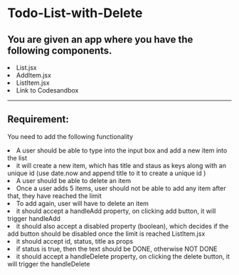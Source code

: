 # Todo-List-with-Delete


## You are given an app where you have the following components.

<li>List.jsx</li>
<li>AddItem.jsx</li>
<li>ListItem.jsx</li>
<li>Link to Codesandbox</li>


<hr/>

## Requirement:

You need to add the following functionality

<li>A user should be able to type into the input box and add a new item into the list</li>
<li>it will create a new item, which has title and staus as keys along with an unique id (use date.now and append title to it to create a unique id )</li>
<li>A user should be able to delete an item</li>
<li>Once a user adds 5 items, user should not be able to add any item after that, they have reached the limit</li>
<li>To add again, user will have to delete an item</li>

<li>it should accept a handleAdd property, on clicking add button, it will trigger handleAdd</li>
<li>it should also accept a disabled property (boolean), which decides if the add button should be disabled once the limit is reached
ListItem.jsx</li>
<li>it should accept id, status, title as props</li>
<li>if status is true, then the text should be DONE, otherwise NOT DONE</li>
<li>it should accept a handleDelete property, on clicking the delete button, it will trigger the handleDelete</li>
